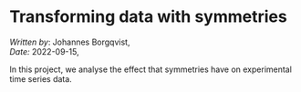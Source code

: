 # Transforming data with symmetries
*Written by*: Johannes Borgqvist,<br>
*Date:* 2022-09-15,<br>

In this project, we analyse the effect that symmetries have on experimental time series data.
